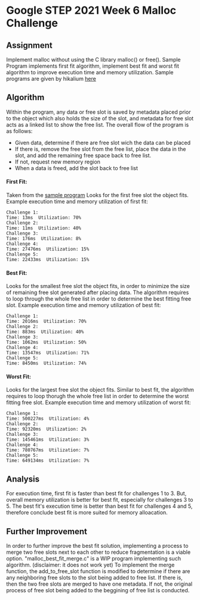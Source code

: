 # Google STEP 2021 Week 6 Malloc Challenge

## Assignment
Implement malloc without using the C library malloc() or free(). Sample Program implements first fit algorithm, implement best fit and worst fit algorithm to improve execution time and memory utilization. 
Sample programs are given by hikalium [here](https://github.com/hikalium/malloc_challenge/tree/main/real_malloc)

## Algorithm
Within the program, any data or free slot is saved by metadata placed prior to the object which also holds the size of the slot, and metadata for free slot acts as a linked list to show the free list. 
The overall flow of the program is as follows:
- Given data, determine if there are free slot wich the data can be placed
- If there is, remove the free slot from the free list, place the data in the slot, and add the remaining free space back to free list.
- If not, request new memory region
- When a data is freed, add the slot back to free list

#### First Fit:
Taken from the [sample program](https://github.com/hikalium/malloc_challenge/blob/main/real_malloc/simple_malloc.c)
Looks for the first free slot the object fits.
Example execution time and memory utilization of first fit:
```
Challenge 1: 
Time: 13ms  Utilization: 70%
Challenge 2: 
Time: 11ms  Utilization: 40%
Challenge 3: 
Time: 176ms  Utilization: 8%
Challenge 4: 
Time: 27476ms  Utilization: 15%
Challenge 5: 
Time: 22433ms  Utilization: 15%
```

#### Best Fit:
Looks for the smallest free slot the object fits, in order to minimize the size of remaining free slot generated after placing data.
The algorithm requires to loop through the whole free list in order to determine the best fitting free slot. 
Example execution time and memory utilization of best fit:
```
Challenge 1: 
Time: 2016ms  Utilization: 70%
Challenge 2: 
Time: 883ms  Utilization: 40%
Challenge 3: 
Time: 1062ms  Utilization: 50%
Challenge 4: 
Time: 13547ms  Utilization: 71%
Challenge 5: 
Time: 8450ms  Utilization: 74%
```

#### Worst Fit:
Looks for the largest free slot the object fits.
Similar to best fit, the algorithm requires to loop thorugh the whole free list in order to determine the worst fitting free slot. 
Example execution time and memory utilization of worst fit:
```
Challenge 1: 
Time: 500227ms  Utilization: 4%
Challenge 2: 
Time: 92320ms  Utilization: 2%
Challenge 3: 
Time: 145461ms  Utilization: 3%
Challenge 4: 
Time: 780767ms  Utilization: 7%
Challenge 5: 
Time: 649134ms  Utilization: 7%
```

## Analysis
For execution time, first fit is faster than best fit for challenges 1 to 3.
But, overall memory utilization is better for best fit, especially for challenges 3 to 5. 
The best fit's execution time is better than best fit for challenges 4 and 5, therefore conclude best fit is more suited for memory alloacation.

## Further Improvement
In order to further improve the best fit solution, implementing a process to merge two free slots next to each other to reduce fragmentation is a viable option.
"malloc_best_fit_merge.c" is a WIP program implementing such algorithm. (disclaimer: it does not work yet)
To implement the merge function, the add_to_free_slot function is modified to determine if there are any neighboring free slots to the slot being added to free list.
If there is, then the two free slots are merged to have one metadata. If not, the original process of free slot being added to the beggining of free list is conducted. 